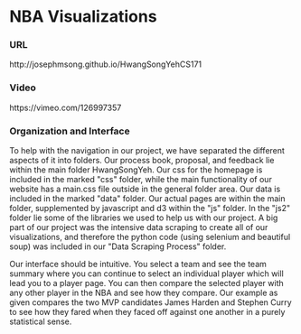 <h1> NBA Visualizations </h1>

<h3>URL</h3>
<p>http://josephmsong.github.io/HwangSongYehCS171</p>

<h3>Video</h3>
<p>https://vimeo.com/126997357</p>

<h3>Organization and Interface</h3>

<p>
To help with the navigation in our project, we have separated the different aspects of it into folders. Our process book, proposal, and feedback lie within the main folder HwangSongYeh. Our css for the homepage is included in the marked "css" folder, while the main functionality of our website has a main.css file outside in the general folder area. Our data is included in the marked "data" folder. Our actual pages are within the main folder, supplemented by javascript and d3 within the "js" folder. In the "js2" folder lie some of the libraries we used to help us with our project. A big part of our project was the intensive data scraping to create all of our visualizations, and therefore the python code (using selenium and beautiful soup) was included in our "Data Scraping Process" folder.

<br/>

Our interface should be intuitive. You select a team and see the team summary where you can continue to select an individual player which will lead you to a player page. You can then compare the selected player with any other player in the NBA and see how they compare. Our example as given compares the two MVP candidates James Harden and Stephen Curry to see how they fared when they faced off against one another in a purely statistical sense.
</p>
